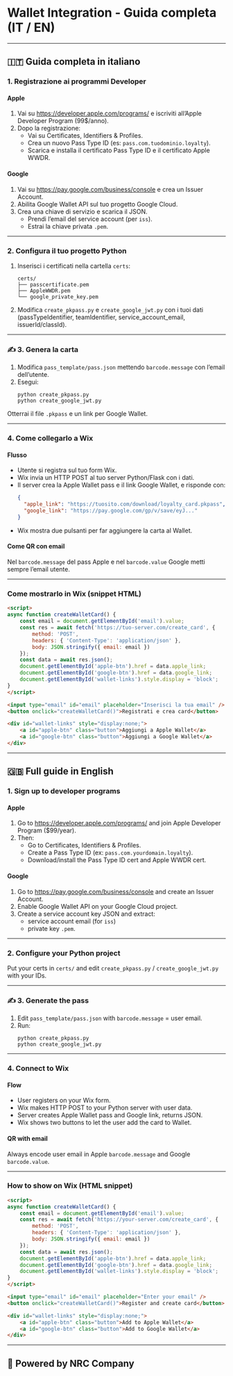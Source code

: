 
#  Wallet Integration - Guida completa (IT / EN)

---

## 🇮🇹 Guida completa in italiano

### 1. Registrazione ai programmi Developer

#### Apple
1. Vai su https://developer.apple.com/programs/ e iscriviti all’Apple Developer Program (99$/anno).
2. Dopo la registrazione:
   - Vai su Certificates, Identifiers & Profiles.
   - Crea un nuovo Pass Type ID (es: `pass.com.tuodominio.loyalty`).
   - Scarica e installa il certificato Pass Type ID e il certificato Apple WWDR.

#### Google
1. Vai su https://pay.google.com/business/console e crea un Issuer Account.
2. Abilita Google Wallet API sul tuo progetto Google Cloud.
3. Crea una chiave di servizio e scarica il JSON.
   - Prendi l’email del service account (per `iss`).
   - Estrai la chiave privata `.pem`.

---

###  2. Configura il tuo progetto Python

1. Inserisci i certificati nella cartella `certs`:
   ```
   certs/
   ├── passcertificate.pem
   ├── AppleWWDR.pem
   └── google_private_key.pem
   ```
2. Modifica `create_pkpass.py` e `create_google_jwt.py` con i tuoi dati (passTypeIdentifier, teamIdentifier, service_account_email, issuerId/classId).

---

### ✍ 3. Genera la carta

1. Modifica `pass_template/pass.json` mettendo `barcode.message` con l’email dell’utente.
2. Esegui:
   ```
   python create_pkpass.py
   python create_google_jwt.py
   ```
Otterrai il file `.pkpass` e un link per Google Wallet.

---

###  4. Come collegarlo a Wix

####  Flusso
- Utente si registra sul tuo form Wix.
- Wix invia un HTTP POST al tuo server Python/Flask con i dati.
- Il server crea la Apple Wallet pass e il link Google Wallet, e risponde con:
  ```json
  {
    "apple_link": "https://tuosito.com/download/loyalty_card.pkpass",
    "google_link": "https://pay.google.com/gp/v/save/eyJ..."
  }
  ```
- Wix mostra due pulsanti per far aggiungere la carta al Wallet.

####  Come QR con email
Nel `barcode.message` del pass Apple e nel `barcode.value` Google metti sempre l’email utente.

---

###  Come mostrarlo in Wix (snippet HTML)

```html
<script>
async function createWalletCard() {
    const email = document.getElementById('email').value;
    const res = await fetch('https://tuo-server.com/create_card', {
        method: 'POST',
        headers: { 'Content-Type': 'application/json' },
        body: JSON.stringify({ email: email })
    });
    const data = await res.json();
    document.getElementById('apple-btn').href = data.apple_link;
    document.getElementById('google-btn').href = data.google_link;
    document.getElementById('wallet-links').style.display = 'block';
}
</script>

<input type="email" id="email" placeholder="Inserisci la tua email" />
<button onclick="createWalletCard()">Registrati e crea card</button>

<div id="wallet-links" style="display:none;">
    <a id="apple-btn" class="button">Aggiungi a Apple Wallet</a>
    <a id="google-btn" class="button">Aggiungi a Google Wallet</a>
</div>
```

---

## 🇬🇧 Full guide in English

### 1. Sign up to developer programs

#### Apple
1. Go to https://developer.apple.com/programs/ and join Apple Developer Program ($99/year).
2. Then:
   - Go to Certificates, Identifiers & Profiles.
   - Create a Pass Type ID (ex: `pass.com.yourdomain.loyalty`).
   - Download/install the Pass Type ID cert and Apple WWDR cert.

#### Google
1. Go to https://pay.google.com/business/console and create an Issuer Account.
2. Enable Google Wallet API on your Google Cloud project.
3. Create a service account key JSON and extract:
   - service account email (for `iss`)
   - private key `.pem`.

---

### 2. Configure your Python project

Put your certs in `certs/` and edit `create_pkpass.py` / `create_google_jwt.py` with your IDs.

---

### ✍ 3. Generate the pass

1. Edit `pass_template/pass.json` with `barcode.message` = user email.
2. Run:
   ```
   python create_pkpass.py
   python create_google_jwt.py
   ```

---

### 4. Connect to Wix

#### Flow
- User registers on your Wix form.
- Wix makes HTTP POST to your Python server with user data.
- Server creates Apple Wallet pass and Google link, returns JSON.
- Wix shows two buttons to let the user add the card to Wallet.

####  QR with email
Always encode user email in Apple `barcode.message` and Google `barcode.value`.

---

### How to show on Wix (HTML snippet)

```html
<script>
async function createWalletCard() {
    const email = document.getElementById('email').value;
    const res = await fetch('https://your-server.com/create_card', {
        method: 'POST',
        headers: { 'Content-Type': 'application/json' },
        body: JSON.stringify({ email: email })
    });
    const data = await res.json();
    document.getElementById('apple-btn').href = data.apple_link;
    document.getElementById('google-btn').href = data.google_link;
    document.getElementById('wallet-links').style.display = 'block';
}
</script>

<input type="email" id="email" placeholder="Enter your email" />
<button onclick="createWalletCard()">Register and create card</button>

<div id="wallet-links" style="display:none;">
    <a id="apple-btn" class="button">Add to Apple Wallet</a>
    <a id="google-btn" class="button">Add to Google Wallet</a>
</div>
```

---

## 🚀 Powered by NRC Company
